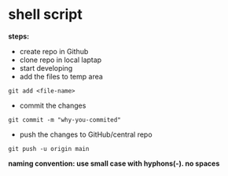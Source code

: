 # shell script

**steps:**
* create repo in Github
* clone repo in local laptap
* start developing
* add the files to temp area
```
git add <file-name>
```
* commit the changes
```
git commit -m "why-you-commited"
```
* push the changes to GitHub/central repo
```
git push -u origin main
```

**naming convention: use small case with hyphons(-). no spaces**